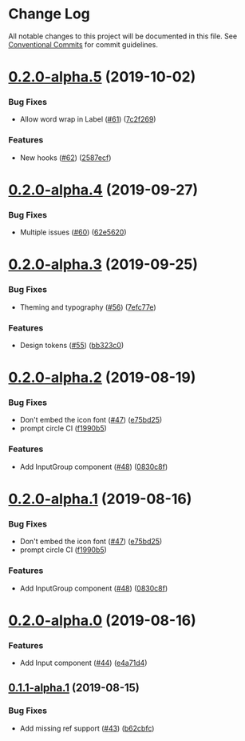 # Change Log

All notable changes to this project will be documented in this file.
See [Conventional Commits](https://conventionalcommits.org) for commit guidelines.

# [0.2.0-alpha.5](https://github.com/RocketChat/Rocket.Chat.Fuselage/compare/v0.2.0-alpha.4...v0.2.0-alpha.5) (2019-10-02)


### Bug Fixes

* Allow word wrap in Label ([#61](https://github.com/RocketChat/Rocket.Chat.Fuselage/issues/61)) ([7c2f269](https://github.com/RocketChat/Rocket.Chat.Fuselage/commit/7c2f269))


### Features

* New hooks ([#62](https://github.com/RocketChat/Rocket.Chat.Fuselage/issues/62)) ([2587ecf](https://github.com/RocketChat/Rocket.Chat.Fuselage/commit/2587ecf))





# [0.2.0-alpha.4](https://github.com/RocketChat/Rocket.Chat.Fuselage/compare/v0.2.0-alpha.3...v0.2.0-alpha.4) (2019-09-27)


### Bug Fixes

* Multiple issues ([#60](https://github.com/RocketChat/Rocket.Chat.Fuselage/issues/60)) ([62e5620](https://github.com/RocketChat/Rocket.Chat.Fuselage/commit/62e5620))





# [0.2.0-alpha.3](https://github.com/RocketChat/Rocket.Chat.Fuselage/compare/v0.2.0-alpha.1...v0.2.0-alpha.3) (2019-09-25)


### Bug Fixes

* Theming and typography ([#56](https://github.com/RocketChat/Rocket.Chat.Fuselage/issues/56)) ([7efc77e](https://github.com/RocketChat/Rocket.Chat.Fuselage/commit/7efc77e))


### Features

* Design tokens ([#55](https://github.com/RocketChat/Rocket.Chat.Fuselage/issues/55)) ([bb323c0](https://github.com/RocketChat/Rocket.Chat.Fuselage/commit/bb323c0))





# [0.2.0-alpha.2](https://github.com/RocketChat/Rocket.Chat.Fuselage/compare/v0.2.0-alpha.0...v0.2.0-alpha.2) (2019-08-19)


### Bug Fixes

* Don't embed the icon font ([#47](https://github.com/RocketChat/Rocket.Chat.Fuselage/issues/47)) ([e75bd25](https://github.com/RocketChat/Rocket.Chat.Fuselage/commit/e75bd25))
* prompt circle CI ([f1990b5](https://github.com/RocketChat/Rocket.Chat.Fuselage/commit/f1990b5))


### Features

* Add InputGroup component ([#48](https://github.com/RocketChat/Rocket.Chat.Fuselage/issues/48)) ([0830c8f](https://github.com/RocketChat/Rocket.Chat.Fuselage/commit/0830c8f))





# [0.2.0-alpha.1](https://github.com/RocketChat/Rocket.Chat.Fuselage/compare/v0.2.0-alpha.0...v0.2.0-alpha.1) (2019-08-16)


### Bug Fixes

* Don't embed the icon font ([#47](https://github.com/RocketChat/Rocket.Chat.Fuselage/issues/47)) ([e75bd25](https://github.com/RocketChat/Rocket.Chat.Fuselage/commit/e75bd25))
* prompt circle CI ([f1990b5](https://github.com/RocketChat/Rocket.Chat.Fuselage/commit/f1990b5))


### Features

* Add InputGroup component ([#48](https://github.com/RocketChat/Rocket.Chat.Fuselage/issues/48)) ([0830c8f](https://github.com/RocketChat/Rocket.Chat.Fuselage/commit/0830c8f))





# [0.2.0-alpha.0](https://github.com/RocketChat/Rocket.Chat.Fuselage/compare/v0.1.1-alpha.1...v0.2.0-alpha.0) (2019-08-16)


### Features

* Add Input component ([#44](https://github.com/RocketChat/Rocket.Chat.Fuselage/issues/44)) ([e4a71d4](https://github.com/RocketChat/Rocket.Chat.Fuselage/commit/e4a71d4))





## [0.1.1-alpha.1](https://github.com/RocketChat/Rocket.Chat.Fuselage/compare/v0.1.1-alpha.0...v0.1.1-alpha.1) (2019-08-15)


### Bug Fixes

* Add missing ref support ([#43](https://github.com/RocketChat/Rocket.Chat.Fuselage/issues/43)) ([b62cbfc](https://github.com/RocketChat/Rocket.Chat.Fuselage/commit/b62cbfc))
